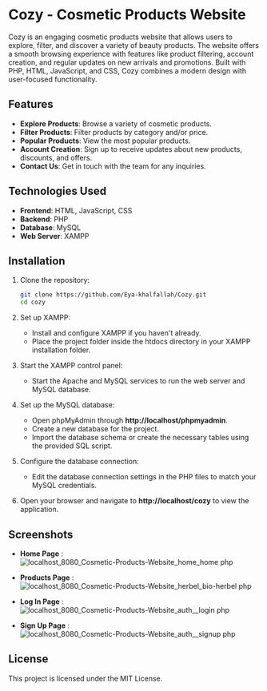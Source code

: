 # Cozy - Cosmetic Products Website

Cozy is an engaging cosmetic products website that allows users to explore, filter, and discover a variety of beauty products. The website offers a smooth browsing experience with features like product filtering, account creation, and regular updates on new arrivals and promotions. Built with PHP, HTML, JavaScript, and CSS, Cozy combines a modern design with user-focused functionality.

## Features

- **Explore Products**: Browse a variety of cosmetic products.
- **Filter Products**: Filter products by category and/or price.
- **Popular Products**: View the most popular products.
- **Account Creation**: Sign up to receive updates about new products, discounts, and offers.
- **Contact Us**: Get in touch with the team for any inquiries.

## Technologies Used

- **Frontend**: HTML, JavaScript, CSS
- **Backend**: PHP
- **Database**: MySQL
- **Web Server**: XAMPP

## Installation

1. Clone the repository:
   ```bash
   git clone https://github.com/Eya-khalfallah/Cozy.git
   cd cozy
   ```
   
2. Set up XAMPP:
   - Install and configure XAMPP if you haven't already.
   - Place the project folder inside the htdocs directory in your XAMPP installation folder.

3. Start the XAMPP control panel:
   - Start the Apache and MySQL services to run the web server and MySQL database.

4. Set up the MySQL database:
   - Open phpMyAdmin through **http://localhost/phpmyadmin**.
   - Create a new database for the project.
   - Import the database schema or create the necessary tables using the provided SQL script.
  
5. Configure the database connection:
   - Edit the database connection settings in the PHP files to match your MySQL credentials.
  
6. Open your browser and navigate to **http://localhost/cozy** to view the application.


## Screenshots
- **Home Page** :
 ![localhost_8080_Cosmetic-Products-Website_home_home php](https://github.com/user-attachments/assets/207a87f0-6dc5-48f8-abc8-1b51891d41cc)
 
- **Products Page** :
  ![localhost_8080_Cosmetic-Products-Website_herbel_bio-herbel php](https://github.com/user-attachments/assets/db2685c0-336a-4143-81bb-ee537bc4f980)

- **Log In Page** :
  ![localhost_8080_Cosmetic-Products-Website_auth__login php](https://github.com/user-attachments/assets/f786b708-65e0-4695-aae8-61a6ef7c0414)

- **Sign Up Page** :
  ![localhost_8080_Cosmetic-Products-Website_auth__signup php](https://github.com/user-attachments/assets/bb03d625-c70d-4d97-b110-c11291dae7a5)


## License

This project is licensed under the MIT License.
